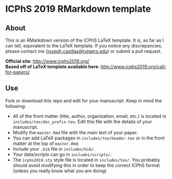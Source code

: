 # ICPhS 2019 RMarkdown template

## About

This is an RMarkdown version of the ICPhS LaTeX template. It is, as far as I 
can tell, equivalent to the LaTeX template. If you notice any discrepancies, 
please contact me (joseph.casillas@rutgers.edu) or submit a pull request. 

**Official site**: http://www.icphs2019.org/  
**Based off of LaTeX template available here**: http://www.icphs2019.org/call-for-papers/  
## Use

Fork or download this repo and edit for your manuscript. Keep in mind the 
following: 

- All of the front matter (title, author, organization, email, etc.) is located 
in `includes/tex/doc_prefix.tex`. Edit this file with the details of your 
manuscript. 
- Modify the `master.Rmd` file with the main text of your paper. 
- You can add LaTeX packages in `includes/tex/header.tex` or in the front 
matter at the top of `master.Rmd`. 
- Include your `.bib` file in `includes/bib/`. 
- Your data/scripts can go in `includes/scripts/`. 
- The `icphs2019.sty` style file is located in `includes/tex/`. You probably 
should avoid modifying this in order to keep the correct ICPhS format (unless 
you really know what you are doing)
